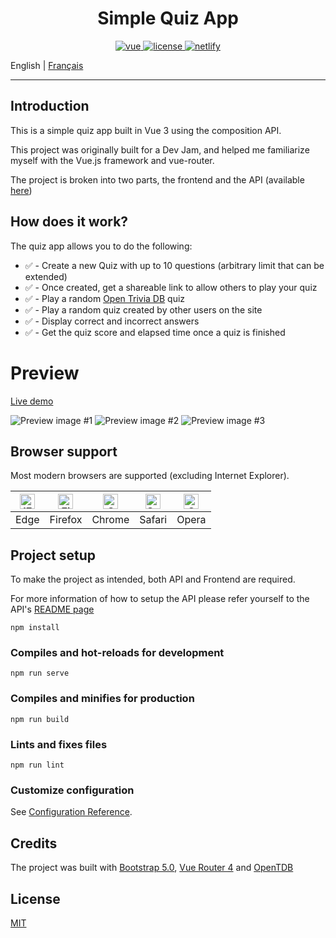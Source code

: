 # <center> Simple Quiz App </center>

<p align="center">
  <a href="https://github.com/vuejs/vue">
    <img src="https://img.shields.io/badge/Vue-3.0.0-success" alt="vue">
  </a>
  <a href="https://github.com/Inkapable/spotify-viewer/blob/master/LICENSE">
    <img src="https://img.shields.io/github/license/mashape/apistatus.svg" alt="license">
  </a>
  <a href="https://app.netlify.com/sites/quirky-curran-bca576/deploys">
    <img src="https://api.netlify.com/api/v1/badges/36477d7b-c64d-4efd-9758-9ee3f66ef867/deploy-status" alt="netlify">
  </a>
</p>

English | [Français](./README.fr-FR.md)

---

## Introduction

This is a simple quiz app built in Vue 3 using the composition API.

This project was originally built for a Dev Jam, and helped me familiarize myself with the
Vue.js framework and vue-router.

The project is broken into two parts, the frontend and the API (available [here](https://github.com/Inkapa/quiz-api))

## How does it work?

The quiz app allows you to do the following:

- ✅ - Create a new Quiz with up to 10 questions (arbitrary limit that can be extended)
- ✅ - Once created, get a shareable link to allow others to play your quiz
- ✅ - Play a random [Open Trivia DB](https://opentdb.com/api_config.php) quiz
- ✅ - Play a random quiz created by other users on the site
- ✅ - Display correct and incorrect answers
- ✅ - Get the quiz score and elapsed time once a quiz is finished

# Preview

[Live demo](https://quiz.liam.social)

![Preview image #1](https://i.imgur.com/BiqooYT.png)
![Preview image #2](https://i.imgur.com/0pjbADY.png)
![Preview image #3](https://i.imgur.com/NJYINwH.png)


## Browser support

Most modern browsers are supported (excluding Internet Explorer).

| [<img src="https://raw.githubusercontent.com/alrra/browser-logos/master/src/edge/edge_48x48.png" alt="IE / Edge" width="24px" height="24px" />](https://godban.github.io/browsers-support-badges/) | [<img src="https://raw.githubusercontent.com/alrra/browser-logos/master/src/firefox/firefox_48x48.png" alt="Firefox" width="24px" height="24px" />](https://godban.github.io/browsers-support-badges/) | [<img src="https://raw.githubusercontent.com/alrra/browser-logos/master/src/chrome/chrome_48x48.png" alt="Chrome" width="24px" height="24px" />](https://godban.github.io/browsers-support-badges/) | [<img src="https://raw.githubusercontent.com/alrra/browser-logos/master/src/safari/safari_48x48.png" alt="Safari" width="24px" height="24px" />](https://godban.github.io/browsers-support-badges/) | [<img src="https://raw.githubusercontent.com/alrra/browser-logos/master/src/opera/opera_48x48.png" alt="Opera" width="24px" height="24px" />](https://godban.github.io/browsers-support-badges/) |
|----------------------------------------------------------------------------------------------------------------------------------------------------------------------------------------------------|--------------------------------------------------------------------------------------------------------------------------------------------------------------------------------------------------------|-----------------------------------------------------------------------------------------------------------------------------------------------------------------------------------------------------|-----------------------------------------------------------------------------------------------------------------------------------------------------------------------------------------------------|--------------------------------------------------------------------------------------------------------------------------------------------------------------------------------------------------|
| Edge                                                                                                                                                                                               | Firefox                                                                                                                                                                                                | Chrome                                                                                                                                                                                              | Safari                                                                                                                                                                                              | Opera                                                                                                                                                                                            |


## Project setup
To make the project as intended, both API and Frontend are required.

For more information of how to setup the API please refer yourself 
to the API's [README page](https://github.com/Inkapa/quiz-api#project-setup)

```
npm install
```

### Compiles and hot-reloads for development
```
npm run serve
```

### Compiles and minifies for production
```
npm run build
```

### Lints and fixes files
```
npm run lint
```

### Customize configuration
See [Configuration Reference](https://cli.vuejs.org/config/).

## Credits

The project was built with [Bootstrap 5.0](https://github.com/twbs/bootstrap), [Vue Router 4](https://github.com/vuejs/vue-router-next) and [OpenTDB](https://opentdb.com/api_config.php)

## License

[MIT](https://github.com/Inkapa/quiz-app/blob/master/LICENSE)

